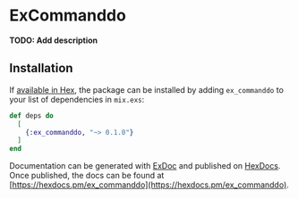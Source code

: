 # ExCommanddo

**TODO: Add description**

## Installation

If [available in Hex](https://hex.pm/docs/publish), the package can be installed
by adding `ex_commanddo` to your list of dependencies in `mix.exs`:

```elixir
def deps do
  [
    {:ex_commanddo, "~> 0.1.0"}
  ]
end
```

Documentation can be generated with [ExDoc](https://github.com/elixir-lang/ex_doc)
and published on [HexDocs](https://hexdocs.pm). Once published, the docs can
be found at [https://hexdocs.pm/ex_commanddo](https://hexdocs.pm/ex_commanddo).

